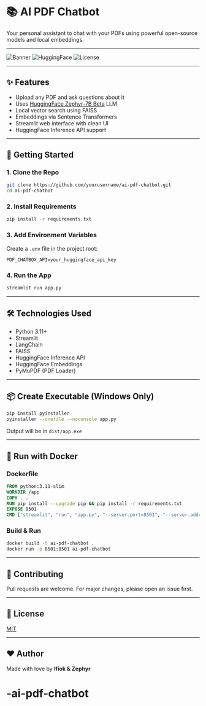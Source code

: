 # 📚 AI PDF Chatbot

Your personal assistant to chat with your PDFs using powerful open-source models and local embeddings.

---

![Banner](https://img.shields.io/badge/PDF%20Chatbot-Streamlit%20App-green?style=flat-square&logo=streamlit)
![HuggingFace](https://img.shields.io/badge/HuggingFace-Zephyr--7B--Beta-yellow?style=flat-square&logo=huggingface)
![License](https://img.shields.io/github/license/yourusername/ai-pdf-chatbot?style=flat-square)

---

## ✨ Features

- Upload any PDF and ask questions about it
- Uses [HuggingFace Zephyr-7B Beta](https://huggingface.co/HuggingFaceH4/zephyr-7b-beta) LLM
- Local vector search using FAISS
- Embeddings via Sentence Transformers
- Streamlit web interface with clean UI
- HuggingFace Inference API support

---

## 🚀 Getting Started

### 1. Clone the Repo
```bash
git clone https://github.com/yourusername/ai-pdf-chatbot.git
cd ai-pdf-chatbot
```

### 2. Install Requirements
```bash
pip install -r requirements.txt
```

### 3. Add Environment Variables
Create a `.env` file in the project root:
```
PDF_CHATBOX_API=your_huggingface_api_key
```

### 4. Run the App
```bash
streamlit run app.py
```

---

## 🛠 Technologies Used
- Python 3.11+
- Streamlit
- LangChain
- FAISS
- HuggingFace Inference API
- HuggingFace Embeddings
- PyMuPDF (PDF Loader)

---

## 📦 Create Executable (Windows Only)
```bash
pip install pyinstaller
pyinstaller --onefile --noconsole app.py
```
Output will be in `dist/app.exe`

---

## 🐳 Run with Docker
### Dockerfile
```dockerfile
FROM python:3.11-slim
WORKDIR /app
COPY . .
RUN pip install --upgrade pip && pip install -r requirements.txt
EXPOSE 8501
CMD ["streamlit", "run", "app.py", "--server.port=8501", "--server.address=0.0.0.0"]
```

### Build & Run
```bash
docker build -t ai-pdf-chatbot .
docker run -p 8501:8501 ai-pdf-chatbot
```

---

## 🤝 Contributing
Pull requests are welcome. For major changes, please open an issue first.

---

## 📄 License
[MIT](LICENSE)

---

## ❤️ Author
Made with love by **Ifiok & Zephyr**
# -ai-pdf-chatbot

